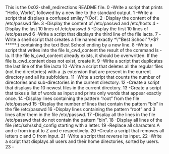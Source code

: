 This is the 0x02-shell_redirections README file.
0 -Write a script that prints “Hello, World”, followed by a new line to the standard output.
1 -Write a script that displays a confused smiley "(Ôo)'.
2 -Display the content of the /etc/passwd file.
3 -Display the content of /etc/passwd and /etc/hosts
4 -Display the last 10 lines of /etc/passwd
5 -Display the first 10 lines of /etc/passwd
6 -Write a script that displays the third line of the file iacta.
7 -Write a shell script that creates a file named exactly \*\\'"Best School"\'\\*$\?\*\*\*\*\*:) containing the text Best School ending by a new line.
8 -Write a script that writes into the file ls_cwd_content the result of the command ls -la. If the file ls_cwd_content already exists, it should be overwritten. If the file ls_cwd_content does not exist, create it.
9 -Write a script that duplicates the last line of the file iacta
10 -Write a script that deletes all the regular files (not the directories) with a .js extension that are present in the current directory and all its subfolders.
11 -Write a script that counts the number of directories and sub-directories in the current directory.
12 -Create a script that displays the 10 newest files in the current directory.
13 -Create a script that takes a list of words as input and prints only words that appear exactly once.
14 -Display lines containing the pattern “root” from the file /etc/passwd
15 -Display the number of lines that contain the pattern “bin” in the file /etc/passwd
16 -Display lines containing the pattern “root” and 3 lines after them in the file /etc/passwd.
17 -Display all the lines in the file /etc/passwd that do not contain the pattern “bin”.
18 -Display all lines of the file /etc/ssh/sshd_config starting with a letter.
19 -Replace all characters A and c from input to Z and e respectively.
20 -Create a script that removes all letters c and C from input.
21 -Write a script that reverse its input.
22 -Write a script that displays all users and their home directories, sorted by users.
23 -
